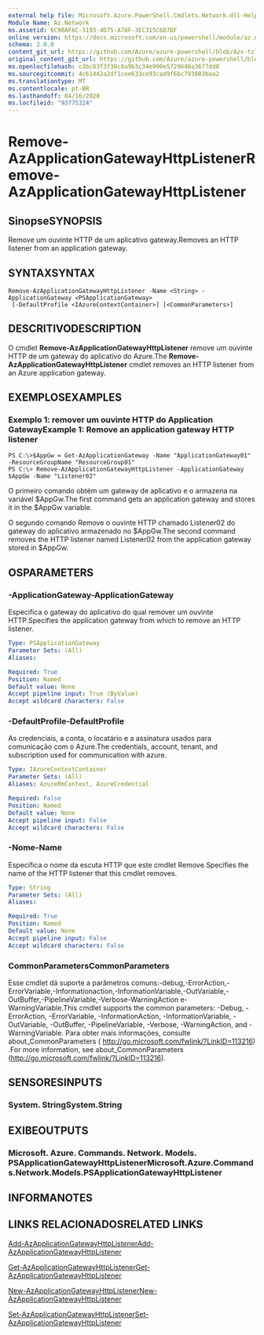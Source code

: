 ```yaml
---
external help file: Microsoft.Azure.PowerShell.Cmdlets.Network.dll-Help.xml
Module Name: Az.Network
ms.assetid: 6C90AF6C-3193-4D75-A78F-3EC315C6D7DF
online version: https://docs.microsoft.com/en-us/powershell/module/az.network/remove-azapplicationgatewayhttplistener
schema: 2.0.0
content_git_url: https://github.com/Azure/azure-powershell/blob/Azs-tzl/src/Network/Network/help/Remove-AzApplicationGatewayHttpListener.md
original_content_git_url: https://github.com/Azure/azure-powershell/blob/Azs-tzl/src/Network/Network/help/Remove-AzApplicationGatewayHttpListener.md
ms.openlocfilehash: c3bc83f3f38c8a9b3c34e990e5729648a3677dd8
ms.sourcegitcommit: 4c61442a2df1cee633ce93cad9f6bc793803baa2
ms.translationtype: MT
ms.contentlocale: pt-BR
ms.lasthandoff: 04/16/2020
ms.locfileid: "93775324"
---
```

# <span data-ttu-id="4ebcb-101">Remove-AzApplicationGatewayHttpListener</span><span class="sxs-lookup"><span data-stu-id="4ebcb-101">Remove-AzApplicationGatewayHttpListener</span></span>

## <span data-ttu-id="4ebcb-102">Sinopse</span><span class="sxs-lookup"><span data-stu-id="4ebcb-102">SYNOPSIS</span></span>
<span data-ttu-id="4ebcb-103">Remove um ouvinte HTTP de um aplicativo gateway.</span><span class="sxs-lookup"><span data-stu-id="4ebcb-103">Removes an HTTP listener from an application gateway.</span></span>

## <span data-ttu-id="4ebcb-104">SYNTAX</span><span class="sxs-lookup"><span data-stu-id="4ebcb-104">SYNTAX</span></span>

```
Remove-AzApplicationGatewayHttpListener -Name <String> -ApplicationGateway <PSApplicationGateway>
 [-DefaultProfile <IAzureContextContainer>] [<CommonParameters>]
```

## <span data-ttu-id="4ebcb-105">DESCRITIVO</span><span class="sxs-lookup"><span data-stu-id="4ebcb-105">DESCRIPTION</span></span>
<span data-ttu-id="4ebcb-106">O cmdlet **Remove-AzApplicationGatewayHttpListener** remove um ouvinte HTTP de um gateway do aplicativo do Azure.</span><span class="sxs-lookup"><span data-stu-id="4ebcb-106">The **Remove-AzApplicationGatewayHttpListener** cmdlet removes an HTTP listener from an Azure application gateway.</span></span>

## <span data-ttu-id="4ebcb-107">EXEMPLOS</span><span class="sxs-lookup"><span data-stu-id="4ebcb-107">EXAMPLES</span></span>

### <span data-ttu-id="4ebcb-108">Exemplo 1: remover um ouvinte HTTP do Application Gateway</span><span class="sxs-lookup"><span data-stu-id="4ebcb-108">Example 1: Remove an application gateway HTTP listener</span></span>
```
PS C:\>$AppGw = Get-AzApplicationGateway -Name "ApplicationGateway01" -ResourceGroupName "ResourceGroup01"
PS C:\> Remove-AzApplicationGatewayHttpListener -ApplicationGateway $AppGw -Name "Listener02"
```

<span data-ttu-id="4ebcb-109">O primeiro comando obtém um gateway de aplicativo e o armazena na variável $AppGw.</span><span class="sxs-lookup"><span data-stu-id="4ebcb-109">The first command gets an application gateway and stores it in the $AppGw variable.</span></span>

<span data-ttu-id="4ebcb-110">O segundo comando Remove o ouvinte HTTP chamado Listener02 do gateway do aplicativo armazenado no $AppGw.</span><span class="sxs-lookup"><span data-stu-id="4ebcb-110">The second command removes the HTTP listener named Listener02 from the application gateway stored in $AppGw.</span></span>

## <span data-ttu-id="4ebcb-111">OS</span><span class="sxs-lookup"><span data-stu-id="4ebcb-111">PARAMETERS</span></span>

### <span data-ttu-id="4ebcb-112">-ApplicationGateway</span><span class="sxs-lookup"><span data-stu-id="4ebcb-112">-ApplicationGateway</span></span>
<span data-ttu-id="4ebcb-113">Especifica o gateway do aplicativo do qual remover um ouvinte HTTP.</span><span class="sxs-lookup"><span data-stu-id="4ebcb-113">Specifies the application gateway from which to remove an HTTP listener.</span></span>

```yaml
Type: PSApplicationGateway
Parameter Sets: (All)
Aliases: 

Required: True
Position: Named
Default value: None
Accept pipeline input: True (ByValue)
Accept wildcard characters: False
```

### <span data-ttu-id="4ebcb-114">-DefaultProfile</span><span class="sxs-lookup"><span data-stu-id="4ebcb-114">-DefaultProfile</span></span>
<span data-ttu-id="4ebcb-115">As credenciais, a conta, o locatário e a assinatura usados para comunicação com o Azure.</span><span class="sxs-lookup"><span data-stu-id="4ebcb-115">The credentials, account, tenant, and subscription used for communication with azure.</span></span>

```yaml
Type: IAzureContextContainer
Parameter Sets: (All)
Aliases: AzureRmContext, AzureCredential

Required: False
Position: Named
Default value: None
Accept pipeline input: False
Accept wildcard characters: False
```

### <span data-ttu-id="4ebcb-116">-Nome</span><span class="sxs-lookup"><span data-stu-id="4ebcb-116">-Name</span></span>
<span data-ttu-id="4ebcb-117">Especifica o nome da escuta HTTP que este cmdlet Remove.</span><span class="sxs-lookup"><span data-stu-id="4ebcb-117">Specifies the name of the HTTP listener that this cmdlet removes.</span></span>

```yaml
Type: String
Parameter Sets: (All)
Aliases: 

Required: True
Position: Named
Default value: None
Accept pipeline input: False
Accept wildcard characters: False
```

### <span data-ttu-id="4ebcb-118">CommonParameters</span><span class="sxs-lookup"><span data-stu-id="4ebcb-118">CommonParameters</span></span>
<span data-ttu-id="4ebcb-119">Esse cmdlet dá suporte a parâmetros comuns:-debug,-ErrorAction,-ErrorVariable,-Informationaction,-InformationVariable,-OutVariable,-OutBuffer,-PipelineVariable,-Verbose-WarningAction e-WarningVariable.</span><span class="sxs-lookup"><span data-stu-id="4ebcb-119">This cmdlet supports the common parameters: -Debug, -ErrorAction, -ErrorVariable, -InformationAction, -InformationVariable, -OutVariable, -OutBuffer, -PipelineVariable, -Verbose, -WarningAction, and -WarningVariable.</span></span> <span data-ttu-id="4ebcb-120">Para obter mais informações, consulte about_CommonParameters ( http://go.microsoft.com/fwlink/?LinkID=113216) .</span><span class="sxs-lookup"><span data-stu-id="4ebcb-120">For more information, see about_CommonParameters (http://go.microsoft.com/fwlink/?LinkID=113216).</span></span>

## <span data-ttu-id="4ebcb-121">SENSORES</span><span class="sxs-lookup"><span data-stu-id="4ebcb-121">INPUTS</span></span>

### <span data-ttu-id="4ebcb-122">System. String</span><span class="sxs-lookup"><span data-stu-id="4ebcb-122">System.String</span></span>

## <span data-ttu-id="4ebcb-123">EXIBE</span><span class="sxs-lookup"><span data-stu-id="4ebcb-123">OUTPUTS</span></span>

### <span data-ttu-id="4ebcb-124">Microsoft. Azure. Commands. Network. Models. PSApplicationGatewayHttpListener</span><span class="sxs-lookup"><span data-stu-id="4ebcb-124">Microsoft.Azure.Commands.Network.Models.PSApplicationGatewayHttpListener</span></span>

## <span data-ttu-id="4ebcb-125">INFORMA</span><span class="sxs-lookup"><span data-stu-id="4ebcb-125">NOTES</span></span>

## <span data-ttu-id="4ebcb-126">LINKS RELACIONADOS</span><span class="sxs-lookup"><span data-stu-id="4ebcb-126">RELATED LINKS</span></span>

[<span data-ttu-id="4ebcb-127">Add-AzApplicationGatewayHttpListener</span><span class="sxs-lookup"><span data-stu-id="4ebcb-127">Add-AzApplicationGatewayHttpListener</span></span>](./Add-AzApplicationGatewayHttpListener.md)

[<span data-ttu-id="4ebcb-128">Get-AzApplicationGatewayHttpListener</span><span class="sxs-lookup"><span data-stu-id="4ebcb-128">Get-AzApplicationGatewayHttpListener</span></span>](./Get-AzApplicationGatewayHttpListener.md)

[<span data-ttu-id="4ebcb-129">New-AzApplicationGatewayHttpListener</span><span class="sxs-lookup"><span data-stu-id="4ebcb-129">New-AzApplicationGatewayHttpListener</span></span>](./New-AzApplicationGatewayHttpListener.md)

[<span data-ttu-id="4ebcb-130">Set-AzApplicationGatewayHttpListener</span><span class="sxs-lookup"><span data-stu-id="4ebcb-130">Set-AzApplicationGatewayHttpListener</span></span>](./Set-AzApplicationGatewayHttpListener.md)



